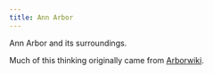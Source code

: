 ```yaml
---
title: Ann Arbor
---
```

Ann Arbor and its surroundings.

Much of this thinking originally came from [Arborwiki].

[Arborwiki]:http://arborwiki.org
